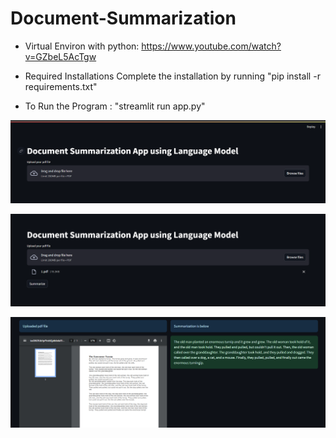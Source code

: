 # Document-Summarization

* Virtual Environ with python:
  https://www.youtube.com/watch?v=GZbeL5AcTgw

* Required Installations Complete the installation by running "pip install -r requirements.txt"

* To Run the Program : 
"streamlit run app.py"


![App İnterface](/ss/1.png)

![App İnterface](/ss/2.png)

![App İnterface](/ss/3.png)

